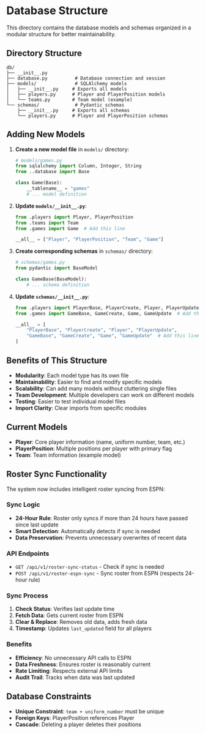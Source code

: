 # Database Structure

This directory contains the database models and schemas organized in a modular structure for better maintainability.

## Directory Structure

```
db/
├── __init__.py
├── database.py          # Database connection and session
├── models/              # SQLAlchemy models
│   ├── __init__.py     # Exports all models
│   ├── players.py      # Player and PlayerPosition models
│   └── teams.py        # Team model (example)
└── schemas/             # Pydantic schemas
    ├── __init__.py     # Exports all schemas
    └── players.py      # Player and PlayerPosition schemas
```

## Adding New Models

1. **Create a new model file** in `models/` directory:
   ```python
   # models/games.py
   from sqlalchemy import Column, Integer, String
   from ..database import Base
   
   class Game(Base):
       __tablename__ = "games"
       # ... model definition
   ```

2. **Update `models/__init__.py`**:
   ```python
   from .players import Player, PlayerPosition
   from .teams import Team
   from .games import Game  # Add this line
   
   __all__ = ["Player", "PlayerPosition", "Team", "Game"]
   ```

3. **Create corresponding schemas** in `schemas/` directory:
   ```python
   # schemas/games.py
   from pydantic import BaseModel
   
   class GameBase(BaseModel):
       # ... schema definition
   ```

4. **Update `schemas/__init__.py`**:
   ```python
   from .players import PlayerBase, PlayerCreate, Player, PlayerUpdate
   from .games import GameBase, GameCreate, Game, GameUpdate  # Add this line
   
   __all__ = [
       "PlayerBase", "PlayerCreate", "Player", "PlayerUpdate",
       "GameBase", "GameCreate", "Game", "GameUpdate"  # Add this line
   ]
   ```

## Benefits of This Structure

- **Modularity**: Each model type has its own file
- **Maintainability**: Easier to find and modify specific models
- **Scalability**: Can add many models without cluttering single files
- **Team Development**: Multiple developers can work on different models
- **Testing**: Easier to test individual model files
- **Import Clarity**: Clear imports from specific modules

## Current Models

- **Player**: Core player information (name, uniform number, team, etc.)
- **PlayerPosition**: Multiple positions per player with primary flag
- **Team**: Team information (example model)

## Roster Sync Functionality

The system now includes intelligent roster syncing from ESPN:

### Sync Logic
- **24-Hour Rule**: Roster only syncs if more than 24 hours have passed since last update
- **Smart Detection**: Automatically detects if sync is needed
- **Data Preservation**: Prevents unnecessary overwrites of recent data

### API Endpoints
- `GET /api/v1/roster-sync-status` - Check if sync is needed
- `POST /api/v1/roster-espn-sync` - Sync roster from ESPN (respects 24-hour rule)

### Sync Process
1. **Check Status**: Verifies last update time
2. **Fetch Data**: Gets current roster from ESPN
3. **Clear & Replace**: Removes old data, adds fresh data
4. **Timestamp**: Updates `last_updated` field for all players

### Benefits
- **Efficiency**: No unnecessary API calls to ESPN
- **Data Freshness**: Ensures roster is reasonably current
- **Rate Limiting**: Respects external API limits
- **Audit Trail**: Tracks when data was last updated

## Database Constraints

- **Unique Constraint**: `team + uniform_number` must be unique
- **Foreign Keys**: PlayerPosition references Player
- **Cascade**: Deleting a player deletes their positions
